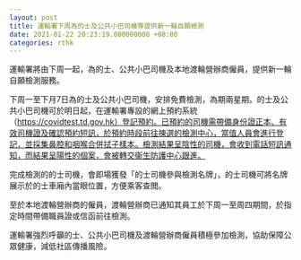 ```yaml
---
layout: post
title: 運輸署下周為的士及公共小巴司機等提供新一輪自願檢測
date: 2021-01-22 20:23:19.000000000 +08:00
categories: rthk
---
```


運輸署將由下周一起，為的士、公共小巴司機及本地渡輪營辦商僱員，提供新一輪自願檢測服務。

下周一至下月7日為的士及公共小巴司機，安排免費檢測，為期兩星期。的士及公共小巴司機可於明日起，在運輸署專設的網上預約系統（https://covidtest.td.gov.hk）登記預約。已預約的司機需帶備身份證正本、有效司機證及確認預約短訊，於預約時段前往揀選的檢測中心，當值人員會進行登記，並採集鼻腔和咽喉合併拭子樣本。檢測結果呈陰性的司機，會收到電話短訊通知，而結果呈陽性的個案，會被轉交衞生防護中心跟進。
 
完成檢測的的士司機，會即場獲發「的士司機參與檢測名牌」，的士司機可將名牌展示於的士車廂內當眼位置，方便乘客查閲。
 
至於本地渡輪營辦商的僱員，渡輪營辦商已通知其員工於下周一至周四期間，於指定時間帶備職員證或信函前往檢測。
 
運輸署強烈呼籲的士、公共小巴司機及渡輪營辦商僱員積極參加檢測，協助保障公眾健康，減低社區傳播風險。
